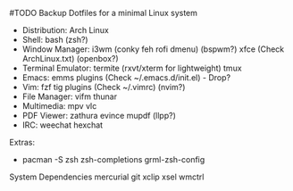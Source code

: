 #TODO Backup
Dotfiles for a minimal Linux system

- Distribution: Arch Linux
- Shell: bash (zsh?)
- Window Manager: i3wm (conky feh rofi dmenu) (bspwm?) xfce (Check ArchLinux.txt) (openbox?)
- Terminal Emulator: termite (rxvt/xterm for lightweight) tmux
- Emacs: emms plugins (Check ~/.emacs.d/init.el) - Drop?
- Vim: fzf tig plugins (Check ~/.vimrc) (nvim?)
- File Manager: vifm thunar
- Multimedia: mpv vlc
- PDF Viewer: zathura evince mupdf (llpp?)
- IRC: weechat hexchat

Extras:

- pacman -S zsh zsh-completions grml-zsh-config

System Dependencies
mercurial git xclip xsel wmctrl
